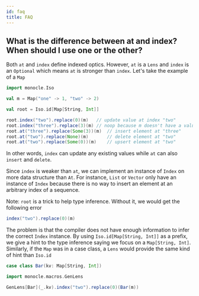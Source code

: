 ```yaml
---
id: faq
title: FAQ
---
```


## What is the difference between at and index? When should I use one or the other?

Both `at` and `index` define indexed optics. However, `at` is a `Lens` and `index` is an `Optional` which means
`at` is stronger than `index`. Let's take the example of a `Map`

```scala mdoc:silent
import monocle.Iso

val m = Map("one" -> 1, "two" -> 2)

val root = Iso.id[Map[String, Int]]
```

```scala mdoc
root.index("two").replace(0)(m)   // update value at index "two"
root.index("three").replace(3)(m) // noop because m doesn't have a value at "three"
root.at("three").replace(Some(3))(m)  // insert element at "three"
root.at("two").replace(None)(m)       // delete element at "two"
root.at("two").replace(Some(0))(m)    // upsert element at "two"
```

In other words, `index` can update any existing values while `at` can also `insert` and `delete`.

Since `index` is weaker than `at`, we can implement an instance of `Index` on more data structure than `At`.
For instance, `List` or `Vector` only have an instance of `Index` because there is no way to insert an element at an
arbitrary index of a sequence.

Note: `root` is a trick to help type inference. Without it, we would get the following error

```scala mdoc:fail
index("two").replace(0)(m)
```

The problem is that the compiler does not have enough information to infer the correct `Index` instance. By using
`Iso.id[Map[String, Int]]` as a prefix, we give a hint to the type inference saying we focus on a `Map[String, Int]`.
Similarly, if the `Map` was in a case class, a `Lens` would provide the same kind of hint than `Iso.id`

```scala mdoc:silent
case class Bar(kv: Map[String, Int])
```

```scala mdoc
import monocle.macros.GenLens

GenLens[Bar](_.kv).index("two").replace(0)(Bar(m))
```
